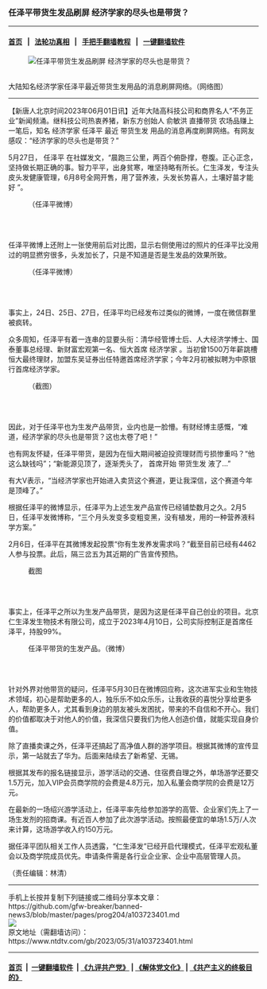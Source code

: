 ### 任泽平带货生发品刷屏 经济学家的尽头也是带货？
------------------------

#### [首页](https://github.com/gfw-breaker/banned-news3/blob/master/README.md) &nbsp;&nbsp;|&nbsp;&nbsp; [法轮功真相](https://github.com/begood0513/basic/blob/master/README.md)  &nbsp;&nbsp;|&nbsp;&nbsp; [手把手翻墙教程](https://github.com/gfw-breaker/guides/wiki)  &nbsp;&nbsp;|&nbsp;&nbsp; [一键翻墙软件](https://github.com/gfw-breaker/nogfw/blob/master/README.md)  



<div><div class="featured_image">
 <figure>
  <img alt="任泽平带货生发品刷屏 经济学家的尽头也是带货？" src="https://i.ntdtv.com/assets/uploads/2023/06/id103723410-4d086e061-800x450.jpeg"/>
 </figure><br/>
 <span class="caption">
  大陆知名经济学家任泽平最近带货生发用品的消息刷屏网络。（网络图）
 </span>
</div>
</div><hr/>


<div><div class="post_content" itemprop="articleBody">
 <p>
  【新唐人北京时间2023年06月01日讯】近年大陆高科技公司和商界名人“不务正业”新闻频涌。继科技公司热衷养猪，新东方创始人
  <ok href="https://www.ntdtv.com/gb/俞敏洪.htm">
   俞敏洪
  </ok>
  <ok href="https://www.ntdtv.com/gb/直播带货.htm">
   直播带货
  </ok>
  农场品赚上一笔后，知名
  <ok href="https://www.ntdtv.com/gb/经济学家.htm">
   经济学家
  </ok>
  <ok href="https://www.ntdtv.com/gb/任泽平.htm">
   任泽平
  </ok>
  最近
  <ok href="https://www.ntdtv.com/gb/带货生发.htm">
   带货生发
  </ok>
  用品的消息再度刷屏网络。有网友感叹：“经济学家的尽头也是带货？”
 </p>
 <p>
  5月27日，
  <ok href="https://www.ntdtv.com/gb/任泽平.htm">
   任泽平
  </ok>
  在社媒发文，“晨跑三公里，两百个俯卧撑，卷腹。正心正念，坚持做长期正确的事。智力平平，出身贫寒，唯坚持略有所长。仁生泽发，专注头皮头发健康管理，6月8号全网开售，用了营养液，头发长势喜人，土壤好苗才能好 ”。
 </p>
 <figure class="wp-caption aligncenter" id="attachment_103723420" style="width: 501px">
  <img alt="" class="wp-image-103723420" src="https://i.ntdtv.com/assets/uploads/2023/06/id103723420-c422-f81a4dbfefa825597923f9c2c3de17f8.png">
   <br/><figcaption class="wp-caption-text">
    （任泽平微博）
   </figcaption><br/>
  </img>
 </figure><br/>
 <p>
  任泽平微博上还附上一张使用前后对比图，显示右侧使用过的照片的任泽平比没用过的明显撚穷很多，头发加长了，只是不知道是否是生发品的效果所致。
 </p>
 <figure class="wp-caption aligncenter" id="attachment_103723419" style="width: 497px">
  <img alt="" class="wp-image-103723419" src="https://i.ntdtv.com/assets/uploads/2023/06/id103723419-006qf4v2ly1heg86n2semj318g0tndpl.jpeg">
   <br/><figcaption class="wp-caption-text">
    （任泽平微博）
   </figcaption><br/>
  </img>
 </figure><br/>
 <p>
  事实上，24日、25日、27日，任泽平均已经发布过类似的微博，一度在微信群里被疯转。
 </p>
 <p>
  众多周知，任泽平有着一连串的显要头衔：清华经管博士后、人大经济学博士、国泰董事总经理、新财富宏观第一名、恒大首席
  <ok href="https://www.ntdtv.com/gb/经济学家.htm">
   经济学家
  </ok>
  。当初曾1500万年薪跳槽恒大最终理财，加盟东吴证券出任特邀首席经济学家；今年2月初被拟聘为中原银行首席经济学家。
 </p>
 <figure class="wp-caption aligncenter" id="attachment_103723417" style="width: 506px">
  <img alt="" class="wp-image-103723417" src="https://i.ntdtv.com/assets/uploads/2023/06/id103723417-67bd-460ab367d08ed52ae8becade24b1910d.png"/>
  <br/><figcaption class="wp-caption-text">
   （截图）
  </figcaption><br/>
 </figure><br/>
 <p>
  因此，对于任泽平也为生发产品带货，业内也是一脸懵。有财经博主感慨，“难道，经济学家的尽头也是带货？这也太卷了吧！”
 </p>
 <p>
  也有网友怀疑，任泽平带货，是因为在恒大期间被迫投资理财而亏损惨重吗？“他这么缺钱吗”；“新能源见顶了，逐渐秃头了， 首席开始
  <ok href="https://www.ntdtv.com/gb/带货生发.htm">
   带货生发
  </ok>
  液了…”
 </p>
 <p>
  有大V表示，“当经济学家也开始进入卖货这个赛道，更让我深信，这个赛道今年是顶峰了。”
 </p>
 <p>
  根据任泽平的微博显示，任泽平为上述生发产品宣传已经铺垫数月之久。2月5日，任泽平发微博称，“三个月头发变多变粗变黑，没有植发，用的一种营养液科学方案。”
 </p>
 <p>
  2月6日，任泽平在其微博发起投票“你有生发养发需求吗？”截至目前已经有4462人参与投票。此后，隔三岔五为其近期的广告宣传预热。
 </p>
 <figure class="wp-caption aligncenter" id="attachment_103723422" style="width: 495px">
  <img alt="" class="wp-image-103723422" src="https://i.ntdtv.com/assets/uploads/2023/06/id103723422-nimg.ws_.126.net_.jpeg"/>
  <br/><figcaption class="wp-caption-text">
   截图
  </figcaption><br/>
 </figure><br/>
 <p>
  事实上，任泽平之所以为生发产品带货，是因为这是任泽平自己创业的项目。北京仁生泽发生物技术有限公司，成立于2023年4月10日，公司实际控制正是首席任泽平，持股99%。
 </p>
 <figure class="wp-caption aligncenter" id="attachment_103723418" style="width: 504px">
  <img alt="" class="wp-image-103723418" src="https://i.ntdtv.com/assets/uploads/2023/06/id103723418-006qf4v2ly1heg86nckmqj318g0tnth4.jpeg"/>
  <br/><figcaption class="wp-caption-text">
   任泽平带货的生发产品。（微博）
  </figcaption><br/>
 </figure><br/>
 <p>
  针对外界对他带货的疑问，任泽平5月30日在微博回应称，这次进军实业和生物技术领域，初心是帮助更多的人，独乐乐不如众乐乐，让我收获的喜悦分享给更多人，帮助更多人，尤其看到身边的朋友被头发困扰，带来的不自信和不开心。我们的价值都取决于对他人的价值，我深信只要我们为他人创造价值，就能实现自身价值。
 </p>
 <p>
  除了直播卖课之外，任泽平还搞起了高净值人群的游学项目。根据其微博的宣传显示，第一站就去了华为。后面来陆续去了新希望、无锡。
 </p>
 <p>
  根据其发布的报名链接显示，游学活动的交通、住宿费自理之外，单场游学还要交1.5万元，加入VIP会员商学院的会费是4.8万元，加入私董会商学院的会费是12万元。
 </p>
 <p>
  在最新的一场绍兴游学活动上，任泽平率先给参加游学的高管、企业家们先上了一场生发剂的招商课。有近百人参加了此次游学活动。按照最便宜的单场1.5万/人次来计算，这场游学收入约150万元。
 </p>
 <p>
  据任泽平团队相关工作人员透露，“仁生泽发”已经开启代理模式，任泽平宏观私董会以及商学院成员优先。申请条件需是各行业企业家、企业中高层管理人员。
 </p>
 <p>
  （责任编辑：林清）
 </p>
 <p>
 </p>
 <p>
 </p>
 <div class="single_ad">
 </div>
</div>
</div>
<hr/>
手机上长按并复制下列链接或二维码分享本文章：<br/>
https://github.com/gfw-breaker/banned-news3/blob/master/pages/prog204/a103723401.md <br/>
<a href='https://github.com/gfw-breaker/banned-news3/blob/master/pages/prog204/a103723401.md'><img src='https://github.com/gfw-breaker/banned-news3/blob/master/pages/prog204/a103723401.md.png'/></a> <br/>
原文地址（需翻墙访问）：https://www.ntdtv.com/gb/2023/05/31/a103723401.html


------------------------
#### [首页](https://github.com/gfw-breaker/banned-news3/blob/master/README.md) &nbsp;|&nbsp; [一键翻墙软件](https://github.com/gfw-breaker/nogfw/blob/master/README.md) &nbsp;| [《九评共产党》](https://github.com/gfw-breaker/9ping.md/blob/master/README.md#九评之一评共产党是什么) | [《解体党文化》](https://github.com/gfw-breaker/jtdwh.md/blob/master/README.md) | [《共产主义的终极目的》](https://github.com/gfw-breaker/gczydzjmd.md/blob/master/README.md)


<img src='http://gfw-breaker.win/banned-news3/pages/prog204/a103723401.md' width='0px' height='0px'/>